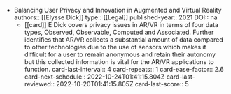 - Balancing User Privacy and Innovation in Augmented and Virtual Reality
  authors:: [[Elysse Dick]]
  type:: [[Legal]] 
  published-year:: 2021
  DOI:: na
	- [[card]] E Dick covers privacy issues in AR/VR in terms of four data types, Observed, Observable, Computed and Associated. Further identifies that AR/VR collects a substantial amount of data compared to other technologies due to the use of sensors which makes it difficult for a user to remain anonymous and retain their autonomy but this collected information is vital for the AR/VR applications to function.
	  card-last-interval:: 4
	  card-repeats:: 1
	  card-ease-factor:: 2.6
	  card-next-schedule:: 2022-10-24T01:41:15.804Z
	  card-last-reviewed:: 2022-10-20T01:41:15.805Z
	  card-last-score:: 5
